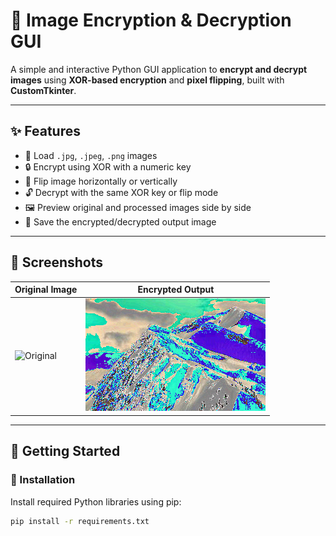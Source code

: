 # 🔐 Image Encryption & Decryption GUI

A simple and interactive Python GUI application to **encrypt and decrypt images** using **XOR-based encryption** and **pixel flipping**, built with **CustomTkinter**.

---

## ✨ Features

- 📂 Load `.jpg`, `.jpeg`, `.png` images
- 🔒 Encrypt using XOR with a numeric key
- 🔁 Flip image horizontally or vertically
- 🔓 Decrypt with the same XOR key or flip mode
- 🖼️ Preview original and processed images side by side
- 💾 Save the encrypted/decrypted output image

---

## 📸 Screenshots


| Original Image | Encrypted Output |
|----------------|------------------|
| ![Original](assets/original_sample.png) | ![Encrypted](assets/encrypted_sample.png) |

---

## 🚀 Getting Started

### 🔧 Installation

Install required Python libraries using pip:

```bash
pip install -r requirements.txt
